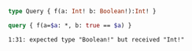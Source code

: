 ```graphql
type Query { f(a: Int! b: Boolean!):Int! }
```


```graphql
query { f(a=$a: *, b: true == $a) }
```

```
1:31: expected type "Boolean!" but received "Int!"
```